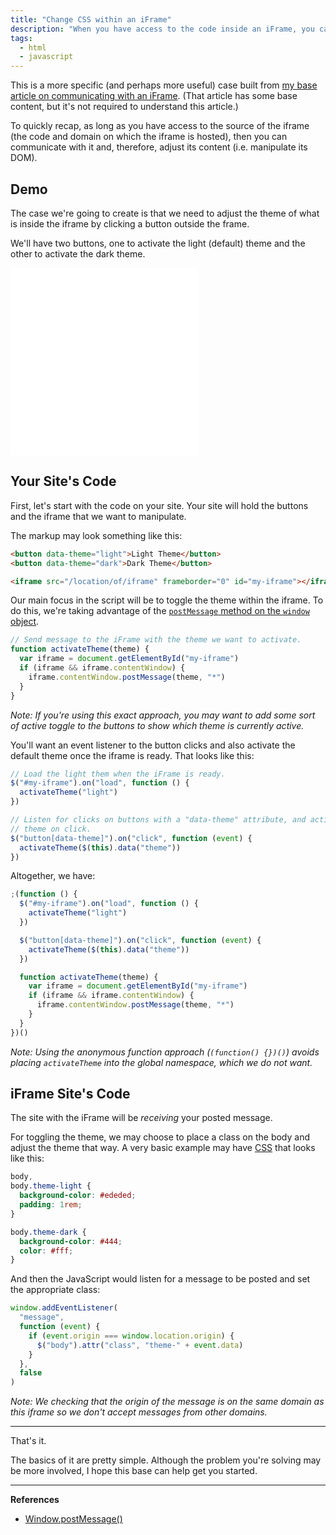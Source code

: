```yaml
---
title: "Change CSS within an iFrame"
description: "When you have access to the code inside an iFrame, you can manipulate its DOM that can lead to style changes."
tags:
  - html
  - javascript
---
```


This is a more specific (and perhaps more useful) case built from [my base article on communicating with an iFrame](/blog/manipulate-iframe-content/). (That article has some base content, but it's not required to understand this article.)

To quickly recap, as long as you have access to the source of the iframe (the code and domain on which the iframe is hosted), then you can communicate with it and, therefore, adjust its content (i.e. manipulate its DOM).

## Demo

The case we're going to create is that we need to adjust the theme of what is inside the iframe by clicking a button outside the frame.

We'll have two buttons, one to activate the light (default) theme and the other to activate the dark theme.

<iframe src="/blog/change-css-iframe/demo" frameborder="0" height="300" class="shadow-md"></iframe>

## Your Site's Code

First, let's start with the code on your site. Your site will hold the buttons and the iframe that we want to manipulate.

The markup may look something like this:

```html
<button data-theme="light">Light Theme</button>
<button data-theme="dark">Dark Theme</button>

<iframe src="/location/of/iframe" frameborder="0" id="my-iframe"></iframe>
```

Our main focus in the script will be to toggle the theme within the iframe. To do this, we're taking advantage of the [`postMessage` method on the `window` object](https://developer.mozilla.org/en-US/docs/Web/API/Window/postMessage).

```js
// Send message to the iFrame with the theme we want to activate.
function activateTheme(theme) {
  var iframe = document.getElementById("my-iframe")
  if (iframe && iframe.contentWindow) {
    iframe.contentWindow.postMessage(theme, "*")
  }
}
```

_Note: If you're using this exact approach, you may want to add some sort of active toggle to the buttons to show which theme is currently active._

You'll want an event listener to the button clicks and also activate the default theme once the iframe is ready. That looks like this:

```js
// Load the light them when the iFrame is ready.
$("#my-iframe").on("load", function () {
  activateTheme("light")
})

// Listen for clicks on buttons with a "data-theme" attribute, and activate that
// theme on click.
$("button[data-theme]").on("click", function (event) {
  activateTheme($(this).data("theme"))
})
```

Altogether, we have:

```js
;(function () {
  $("#my-iframe").on("load", function () {
    activateTheme("light")
  })

  $("button[data-theme]").on("click", function (event) {
    activateTheme($(this).data("theme"))
  })

  function activateTheme(theme) {
    var iframe = document.getElementById("my-iframe")
    if (iframe && iframe.contentWindow) {
      iframe.contentWindow.postMessage(theme, "*")
    }
  }
})()
```

_Note: Using the anonymous function approach (`(function() {})()`) avoids placing `activateTheme` into the global namespace, which we do not want._

## iFrame Site's Code

The site with the iFrame will be _receiving_ your posted message.

For toggling the theme, we may choose to place a class on the body and adjust the theme that way. A very basic example may have [CSS](/blog/wtf-is-css/) that looks like this:

```css
body,
body.theme-light {
  background-color: #ededed;
  padding: 1rem;
}

body.theme-dark {
  background-color: #444;
  color: #fff;
}
```

And then the JavaScript would listen for a message to be posted and set the appropriate class:

```js
window.addEventListener(
  "message",
  function (event) {
    if (event.origin === window.location.origin) {
      $("body").attr("class", "theme-" + event.data)
    }
  },
  false
)
```

_Note: We checking that the origin of the message is on the same domain as this iframe so we don't accept messages from other domains._

---

That's it.

The basics of it are pretty simple. Although the problem you're solving may be more involved, I hope this base can help get you started.

---

**References**

- [Window.postMessage()](https://developer.mozilla.org/en-US/docs/Web/API/Window/postMessage)
